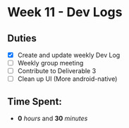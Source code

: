 # Week 11 - Dev Logs

## Duties
 - [X] Create and update weekly Dev Log
 - [ ] Weekly group meeting
 - [ ] Contribute to Deliverable 3
 - [ ] Clean up UI (More android-native)

## Time Spent:
* **0** _hours_ and **30** _minutes_
